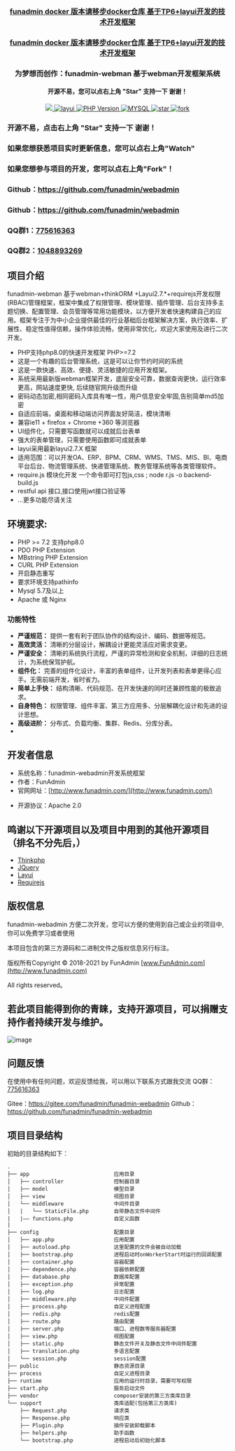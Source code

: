 <BR>
<h3 align="center"> <a href="https://www.gitee.com/funadmin/funadmin-docker">
funadmin docker 版本请移步docker仓库 基于TP6+layui开发的技术开发框架
    </a></h3>
<h3 align="center"> <a href="https://www.gitee.com/funadmin/funadmin">
funadmin docker 版本请移步docker仓库 基于TP6+layui开发的技术开发框架
    </a></h3>
<h3 align="center">为梦想而创作：funadmin-webman 基于webman开发框架系统</h3>

<h4 align="center">开源不易，您可以点右上角 "Star" 支持一下 谢谢！</h4>
<p align="center">
    <a href="http://www.funadmin.com/">
        <img src="https://img.shields.io/badge/license-Apache2.0-success.svg" />
    </a>
    <a href="https://www.layui.com/">
        <img src="https://img.shields.io/badge/layui-2.7.*-green.svg" alt="layui">
    </a>
    <a href="http://www.funadmin.com/">
        <img src="https://img.shields.io/badge/php-%3E%3D7.2-8892BF.svg" alt="PHP Version">
    </a>
    <a href='https://gitee.com/funadmin/funadmin'>
        <img src='https://img.shields.io/badge/Mysql-%3E%3D5.7-green' alt='MYSQL'></img>
    </a>
    <a href='https://gitee.com/funadmin/funadmin'>
        <img src='https://gitee.com/funadmin/funadmin/badge/star.svg?theme=dark' alt='star'></img>
    </a>
    <a href='https://gitee.com/funadmin/funadmin'>
        <img src='https://gitee.com/funadmin/funadmin/badge/fork.svg?theme=white' alt='fork'></img>
    </a>

</p>

### 开源不易，点击右上角 "Star" 支持一下 谢谢！
### 如果您想获悉项目实时更新信息，您可以点右上角"Watch"
### 如果您想参与项目的开发，您可以点右上角"Fork"！
### Github：https://github.com/funadmin/webadmin
### Github：https://github.com/funadmin/webadmin
### QQ群1：[775616363](https://jq.qq.com/?_wv=1027&k=GOakxsp6)
### QQ群2：[1048893269](https://jq.qq.com/?_wv=1027&k=2pyFqDv3)

## 项目介绍
funadmin-webman 基于webman+thinkORM +Layui2.7.*+requirejs开发权限(RBAC)管理框架，框架中集成了权限管理、模块管理、插件管理、后台支持多主题切换、配置管理、会员管理等常用功能模块，以方便开发者快速构建自己的应用。框架专注于为中小企业提供最佳的行业基础后台框架解决方案，执行效率、扩展性、稳定性值得信赖，操作体验流畅，使用非常优化，欢迎大家使用及进行二次开发。
+ PHP支持php8.0的快速开发框架 PHP>=7.2
+ 这是一个有趣的后台管理系统，这是可以让你节约时间的系统
+ 这是一款快速、高效、便捷、灵活敏捷的应用开发框架。
+ 系统采用最新版webman框架开发，底层安全可靠，数据查询更快，运行效率更高，网站速度更快, 后续随官网升级而升级
+ 密码动态加密,相同密码入库具有唯一性，用户信息安全牢固,告别简单md5加密
+ 自适应前端，桌面和移动端访问界面友好简洁，模块清晰
+ 兼容ie11 + firefox + Chrome +360 等浏览器
+ UI组件化，只需要写函数就可以成就后台表单
+ 强大的表单管理，只需要使用函数即可成就表单
+ layui采用最新layui2.7.X 框架
+ 适用范围：可以开发OA、ERP、BPM、CRM、WMS、TMS、MIS、BI、电商平台后台、物流管理系统、快递管理系统、教务管理系统等各类管理软件。
+ require.js 模块化开发 一个命令即可打包js,css ; node r.js -o backend-build.js
+ restful api 接口,接口使用jwt接口验证等
+ ...更多功能尽请关注

## 环境要求:
* PHP >= 7.2 支持php8.0
* PDO PHP Extension
* MBstring PHP Extension
* CURL PHP Extension
* 开启静态重写
* 要求环境支持pathinfo
* Mysql 5.7及以上
* Apache 或 Nginx

### 功能特性
- **严谨规范：** 提供一套有利于团队协作的结构设计、编码、数据等规范。
- **高效灵活：** 清晰的分层设计，解耦设计更能灵活应对需求变更。
- **严谨安全：** 清晰的系统执行流程，严谨的异常检测和安全机制，详细的日志统计，为系统保驾护航。
- **组件化：** 完善的组件化设计，丰富的表单组件，让开发列表和表单更得心应手。无需前端开发，省时省力。
- **简单上手快：** 结构清晰、代码规范、在开发快速的同时还兼顾性能的极致追求。
- **自身特色：** 权限管理、组件丰富、第三方应用多、分层解耦化设计和先进的设计思想。
- **高级进阶：** 分布式、负载均衡、集群、Redis、分库分表。
-

## 开发者信息
* 系统名称：funadmin-webadmin开发系统框架
* 作者：FunAdmin
* 官网网址：[http://www.funadmin.com/](http://www.funadmin.com/)

[comment]: <> (* 文档网址：[http://docs.funadmin.com/]&#40;http://docs.funadmin.com/&#41;)
* 开源协议：Apache 2.0

## 鸣谢以下开源项目以及项目中用到的其他开源项目 （排名不分先后，）
- [Thinkphp](http://thinkphp.cn)
- [JQuery](http://jquery.com)
- [Layui](http://www.layui.com)
- [Requirejs](https://requirejs.org)

## 版权信息
funadmin-webadmin 方便二次开发，您可以方便的使用到自己或企业的项目中,你可以免费学习或者使用

本项目包含的第三方源码和二进制文件之版权信息另行标注。

版权所有Copyright © 2018-2021 by FunAdmin [www.FunAdmin.com](http://www.funadmin.com)

All rights reserved。

## 若此项目能得到你的青睐，支持开源项目，可以捐赠支持作者持续开发与维护。

![image](doc/images/pay.png)

## 问题反馈
在使用中有任何问题，欢迎反馈给我，可以用以下联系方式跟我交流
QQ群：[775616363](https://jq.qq.com/?_wv=1027&k=GOakxsp6)

Gitee：https://gitee.com/funadmin/funadmin-webadmin
Github：https://github.com/funadmin/funadmin-webadmin


## 项目目录结构

初始的目录结构如下：

~~~
.
├── app                           应用目录
│   ├── controller                控制器目录
│   ├── model                     模型目录
│   ├── view                      视图目录
│   └── middleware                中间件目录
│   |   └── StaticFile.php        自带静态文件中间件
|   |—— functions.php             自定义函数
|
├── config                        配置目录
│   ├── app.php                   应用配置
│   ├── autoload.php              这里配置的文件会被自动加载
│   ├── bootstrap.php             进程启动时onWorkerStart时运行的回调配置
│   ├── container.php             容器配置
│   ├── dependence.php            容器依赖配置
│   ├── database.php              数据库配置
│   ├── exception.php             异常配置
│   ├── log.php                   日志配置
│   ├── middleware.php            中间件配置
│   ├── process.php               自定义进程配置
│   ├── redis.php                 redis配置
│   ├── route.php                 路由配置
│   ├── server.php                端口、进程数等服务器配置
│   ├── view.php                  视图配置
│   ├── static.php                静态文件开关及静态文件中间件配置
│   ├── translation.php           多语言配置
│   └── session.php               session配置
├── public                        静态资源目录
├── process                       自定义进程目录
├── runtime                       应用的运行时目录，需要可写权限
├── start.php                     服务启动文件
├── vendor                        composer安装的第三方类库目录
└── support                       类库适配(包括第三方类库)
    ├── Request.php               请求类
    ├── Response.php              响应类
    ├── Plugin.php                插件安装卸载脚本
    ├── helpers.php               助手函数
    └── bootstrap.php             进程启动后初始化脚本



